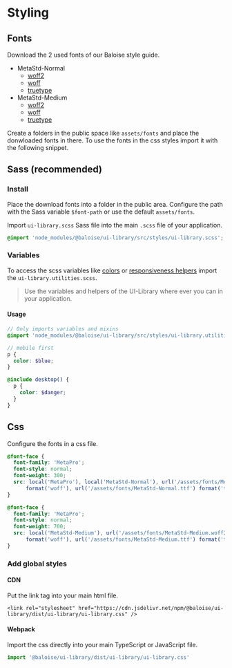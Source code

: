 # Styling

## Fonts

Download the 2 used fonts of our Baloise style guide.

- MetaStd-Normal
  - [woff2](https://github.com/baloise/ui-library/raw/packages/library/src/assets/fonts/MetaStd-Normal.woff2)
  - [woff](https://github.com/baloise/ui-library/raw/packages/library/src/assets/fonts/MetaStd-Normal.woff)
  - [truetype](https://github.com/baloise/ui-library/raw/packages/library/src/assets/fonts/MetaStd-Normal.ttf)
- MetaStd-Medium
  - [woff2](https://github.com/baloise/ui-library/raw/packages/library/src/assets/fonts/MetaStd-Medium.woff2)
  - [woff](https://github.com/baloise/ui-library/raw/packages/library/src/assets/fonts/MetaStd-Medium.woff)
  - [truetype](https://github.com/baloise/ui-library/raw/packages/library/src/assets/fonts/MetaStd-Medium.ttf)

Create a folders in the public space like `assets/fonts` and place the donwloaded fonts in there.
To use the fonts in the css styles import it with the following snippet.

## Sass (recommended)

### Install

Place the download fonts into a folder in the public area. Configure the path with the Sass variable `$font-path` or use the default `assets/fonts`.

Import `ui-library.scss` Sass file into the main `.scss` file of your application.

```scss
@import 'node_modules/@baloise/ui-library/src/styles/ui-library.scss';
```

### Variables

To access the scss variables like [colors](essentials/colors.md) or [responsiveness helpers](essentials/responsiveness) import the `ui-library.utilities.scss`.

> Use the variables and helpers of the UI-Library where ever you can in your application.

#### Usage

```scss
// Only imports variables and mixins
@import 'node_modules/@baloise/ui-library/src/styles/ui-library.utilities.scss';

// mobile first
p {
  color: $blue;
}

@include desktop() {
  p {
    color: $danger;
  }
}
```

## Css

Configure the fonts in a css file.

```css
@font-face {
  font-family: 'MetaPro';
  font-style: normal;
  font-weight: 300;
  src: local('MetaPro'), local('MetaStd-Normal'), url('/assets/fonts/MetaStd-Normal.woff2') format('woff2'), url('/assets/fonts/MetaStd-Normal.woff')
      format('woff'), url('/assets/fonts/MetaStd-Normal.ttf') format('truetype');
}

@font-face {
  font-family: 'MetaPro';
  font-style: normal;
  font-weight: 700;
  src: local('MetaStd-Medium'), url('/assets/fonts/MetaStd-Medium.woff2') format('woff2'), url('/assets/fonts/MetaStd-Medium.woff')
      format('woff'), url('/assets/fonts/MetaStd-Medium.ttf') format('truetype');
}
```

### Add global styles

#### CDN

Put the link tag into your main html file.

```
<link rel="stylesheet" href="https://cdn.jsdelivr.net/npm/@baloise/ui-library/dist/ui-library/ui-library.css" />
```

#### Webpack

Import the css directly into your main TypeScript or JavaScript file.

```typescript
import '@baloise/ui-library/dist/ui-library/ui-library.css'
```
